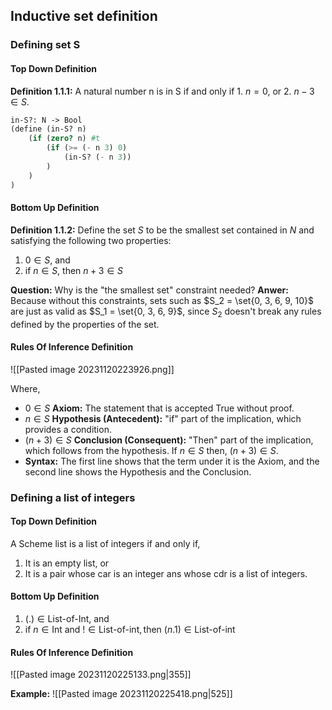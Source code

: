 ## Inductive set definition
### Defining set S
#### Top Down Definition
**Definition 1.1.1:** A natural number n is in S if and only if
	1. $n=0$, or
	2. $n-3 \in S$.
```scheme
in-S?: N -> Bool
(define (in-S? n)
	(if (zero? n) #t
		(if (>= (- n 3) 0)
			(in-S? (- n 3))
		)
	)
)
```

#### Bottom Up Definition
**Definition 1.1.2:** Define the set $S$ to be the smallest set contained in $N$ and satisfying the following two properties:
1. $0 \in S$, and
2. if $n \in S$, then $n+3 \in S$

**Question:** Why is the "the smallest set" constraint needed?
**Anwer:** Because without this constraints, sets such as $S_2 = \set{0, 3, 6, 9, 10}$ are just as valid as $S_1 = \set{0, 3, 6, 9}$, since $S_2$ doesn't break any rules defined by the properties of the set.

#### Rules Of Inference Definition
![[Pasted image 20231120223926.png]]

Where,
- $0 \in S$ **Axiom:** The statement that is accepted True without proof.
- $n \in S$ **Hypothesis (Antecedent):** "if" part of the implication, which provides a condition. 
- $(n+3) \in S$ **Conclusion (Consequent):** "Then" part of the implication, which follows from the hypothesis. If $n \in S$ then, $(n+3) \in S$. 
- **Syntax:** The first line shows that the term under it is the Axiom, and the second line shows the Hypothesis and the Conclusion. 

### Defining a list of integers
#### Top Down Definition
A Scheme list is a list of integers if and only if,
1. It is an empty list, or
2. It is a pair whose car is an integer ans whose cdr is a list of integers.

#### Bottom Up Definition
1. $(.) \in \text{List-of-Int, and}$
2. $\text{if } n \in \text{Int and } ! \in \text{List-of-int}, \text{then } (n . 1) \in \text{List-of-int}$
#### Rules Of Inference Definition
![[Pasted image 20231120225133.png|355]]

**Example:**
![[Pasted image 20231120225418.png|525]]


